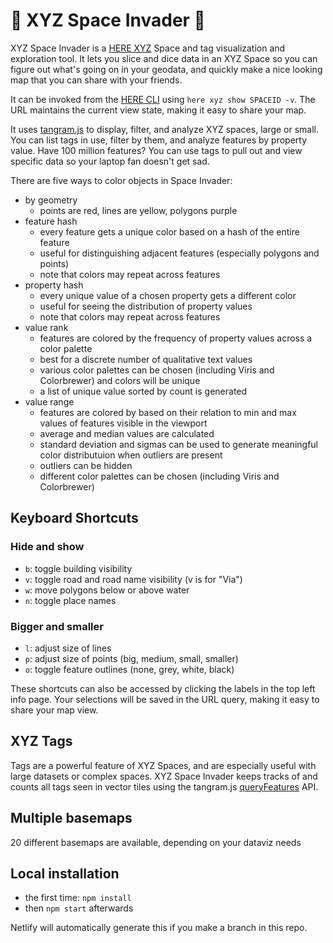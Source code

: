 # 👾 XYZ Space Invader 👾

XYZ Space Invader is a [HERE XYZ](https://here.xyz) Space and tag visualization and exploration tool. It lets you slice and dice data in an XYZ Space so you can figure out what's going on in your geodata, and quickly make a nice looking map that you can share with your friends.

It can be invoked from the [HERE CLI](https://www.here.xyz/cli/) using `here xyz show SPACEID -v`. The URL maintains the current view state, making it easy to share your map.

It uses [tangram.js](https://github.com/tangrams/tangram) to display, filter, and analyze XYZ spaces, large or small. You can list tags in use, filter by them, and analyze features by property value. Have 100 million features? You can use tags to pull out and view specific data so your laptop fan doesn't get sad. 

There are five ways to color objects in Space Invader:

- by geometry
  - points are red, lines are yellow, polygons purple
- feature hash
  - every feature gets a unique color based on a hash of the entire feature
  - useful for distinguishing adjacent features (especially polygons and points)
  - note that colors may repeat across features
- property hash
  - every unique value of a chosen property gets a different color
  - useful for seeing the distribution of property values
  - note that colors may repeat across features
- value rank
  - features are colored by the frequency of property values across a color palette
  - best for a discrete number of qualitative text values
  - various color palettes can be chosen (including Viris and Colorbrewer) and colors will be unique
  - a list of unique value sorted by count is generated
- value range
  - features are colored by based on their relation to min and max values of features visible in the viewport
  - average and median values are calculated
  - standard deviation and sigmas can be used to generate meaningful color distributuion when outliers are present
  - outliers can be hidden
  - different color palettes can be chosen (including Viris and Colorbrewer)

## Keyboard Shortcuts

### Hide and show
- `b`: toggle building visibility
- `v`: toggle road and road name visibility (v is for "Via")
- `w`: move polygons below or above water
- `n`: toggle place names

### Bigger and smaller
- `l`: adjust size of lines
- `p`: adjust size of points (big, medium, small, smaller)
- `o`: toggle feature outlines (none, grey, white, black)


These shortcuts can also be accessed by clicking the labels in the top left info page. Your selections will be saved in the URL query, making it easy to share your map view.

## XYZ Tags

Tags are a powerful feature of XYZ Spaces, and are especially useful with large datasets or complex spaces. XYZ Space Invader keeps tracks of and counts all tags seen in vector tiles using the tangram.js [queryFeatures](https://tangrams.readthedocs.io/en/latest/API-Reference/Javascript-API/#queryfeatures) API.

## Multiple basemaps

20 different basemaps are available, depending on your dataviz needs

## Local installation

- the first time: `npm install`
- then `npm start` afterwards

Netlify will automatically generate this if you make a branch in this repo.

